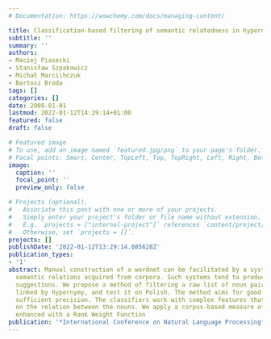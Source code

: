 ```yaml
---
# Documentation: https://wowchemy.com/docs/managing-content/

title: Classification-based filtering of semantic relatedness in hypernymy extraction
subtitle: ''
summary: ''
authors:
- Maciej Piasecki
- Stanisław Szpakowicz
- Michał Marci\ŉczuk
- Bartosz Broda
tags: []
categories: []
date: 2008-01-01
lastmod: 2022-01-12T14:29:14+01:00
featured: false
draft: false

# Featured image
# To use, add an image named `featured.jpg/png` to your page's folder.
# Focal points: Smart, Center, TopLeft, Top, TopRight, Left, Right, BottomLeft, Bottom, BottomRight.
image:
  caption: ''
  focal_point: ''
  preview_only: false

# Projects (optional).
#   Associate this post with one or more of your projects.
#   Simply enter your project's folder or file name without extension.
#   E.g. `projects = ["internal-project"]` references `content/project/deep-learning/index.md`.
#   Otherwise, set `projects = []`.
projects: []
publishDate: '2022-01-12T13:29:14.085628Z'
publication_types:
- '1'
abstract: Manual construction of a wordnet can be facilitated by a system that suggests
  semantic relations acquired from corpora. Such systems tend to produce many wrong
  suggestions. We propose a method of filtering a raw list of noun pairs potentially
  linked by hypernymy, and test it on Polish. The method aims for good recall and
  sufficient precision. The classifiers work with complex features that give clues
  on the relation between the nouns. We apply a corpus-based measure of semantic relatedness
  enhanced with a Rank Weight Function
publication: '*International Conference on Natural Language Processing*'
---
```

